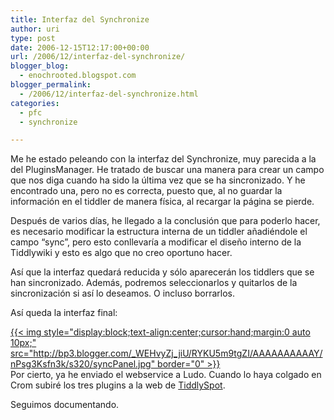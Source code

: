 ```yaml
---
title: Interfaz del Synchronize
author: uri
type: post
date: 2006-12-15T12:17:00+00:00
url: /2006/12/interfaz-del-synchronize/
blogger_blog:
  - enochrooted.blogspot.com
blogger_permalink:
  - /2006/12/interfaz-del-synchronize.html
categories:
  - pfc
  - synchronize

---
```

Me he estado peleando con la interfaz del Synchronize, muy parecida a la del PluginsManager. He tratado de buscar una manera para crear un campo que nos diga cuando ha sido la última vez que se ha sincronizado. Y he encontrado una, pero no es correcta, puesto que, al no guardar la información en el tiddler de manera física, al recargar la página se pierde. 

Después de varios días, he llegado a la conclusión que para poderlo hacer, es necesario modificar la estructura interna de un tiddler añadiéndole el campo &#8220;sync&#8221;, pero esto conllevaría a modificar el diseño interno de la Tiddlywiki y esto es algo que no creo oportuno hacer.

Así que la interfaz quedará reducida y sólo aparecerán los tiddlers que se han sincronizado. Además, podremos seleccionarlos y quitarlos de la sincronización si así lo deseamos. O incluso borrarlos.

Así queda la interfaz final: 

[{{< img style="display:block;text-align:center;cursor:hand;margin:0 auto 10px;" src="http://bp3.blogger.com/_WEHvyZj_jiU/RYKU5m9tgZI/AAAAAAAAAAY/nPsg3Ksfn3k/s320/syncPanel.jpg" border="0" >}}][1]  
Por cierto, ya he enviado el webservice a Ludo. Cuando lo haya colgado en Crom subiré los tres plugins a la web de [TiddlySpot][2].

Seguimos documentando.

 [1]: http://bp3.blogger.com/_WEHvyZj_jiU/RYKU5m9tgZI/AAAAAAAAAAY/nPsg3Ksfn3k/s1600-h/syncPanel.jpg
 [2]: http://moodle.tiddlyspot.com